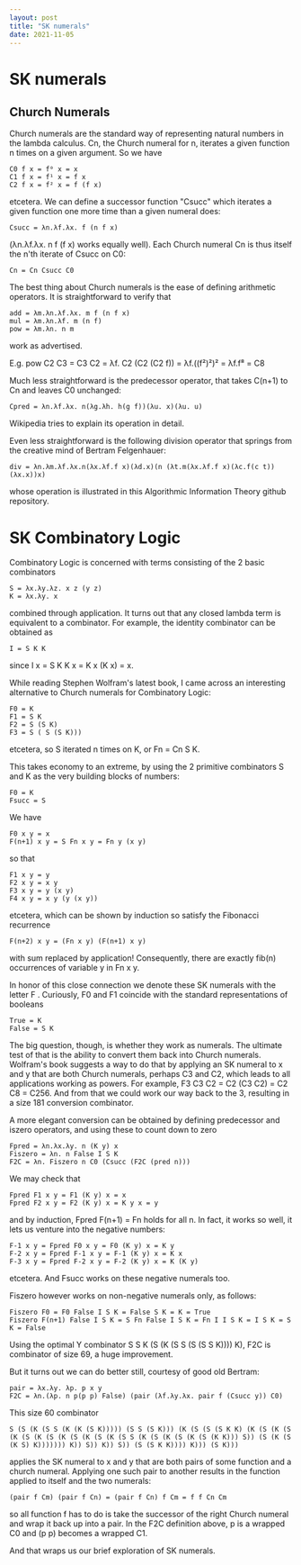 ```yaml
---
layout: post
title: "SK numerals"
date: 2021-11-05
---
```


# SK numerals

## Church Numerals

Church numerals are the standard way of representing natural numbers in the lambda calculus. Cn, the Church numeral for n, iterates a given function n times on a given argument. So we have
```
C0 f x = f⁰ x = x
C1 f x = f¹ x = f x
C2 f x = f² x = f (f x)
```

etcetera. We can define a successor function "Csucc" which iterates a given function one more time than a given numeral does:
```
Csucc = λn.λf.λx. f (n f x)
```
(λn.λf.λx. n f (f x) works equally well). Each Church numeral Cn is thus itself the n'th iterate of Csucc on C0:
```
Cn = Cn Csucc C0
```
The best thing about Church numerals is the ease of defining arithmetic operators. It is straightforward to verify that
```
add = λm.λn.λf.λx. m f (n f x)
mul = λm.λn.λf. m (n f)
pow = λm.λn. n m
```
work as advertised.

E.g. pow C2 C3 = C3 C2 = λf. C2 (C2 (C2 f)) = λf.((f²)²)² = λf.f⁸ = C8

Much less straightforward is the predecessor operator, that takes C(n+1) to Cn and leaves C0 unchanged:
```
Cpred = λn.λf.λx. n(λg.λh. h(g f))(λu. x)(λu. u)
```
Wikipedia tries to explain its operation in detail.

Even less straightforward is the following division operator that springs from the creative mind of Bertram Felgenhauer:
```
div = λn.λm.λf.λx.n(λx.λf.f x)(λd.x)(n (λt.m(λx.λf.f x)(λc.f(c t))(λx.x))x)
```
whose operation is illustrated in this Algorithmic Information Theory github repository.

# SK Combinatory Logic

Combinatory Logic is concerned with terms consisting of the 2 basic combinators
```
S = λx.λy.λz. x z (y z)
K = λx.λy. x
```
combined through application. It turns out that any closed lambda term is equivalent to a combinator. For example, the identity combinator can be obtained as
```
I = S K K
```
since I x = S K K x = K x (K x) = x.

While reading Stephen Wolfram's latest book, I came across an interesting alternative to Church numerals for Combinatory Logic:
```
F0 = K
F1 = S K
F2 = S (S K)
F3 = S ( S (S K)))
```
etcetera, so S iterated n times on K, or Fn = Cn S K.

This takes economy to an extreme, by using the 2 primitive combinators S and K as the very building blocks of numbers:
```
F0 = K
Fsucc = S
```
We have
```
F0 x y = x
F(n+1) x y = S Fn x y = Fn y (x y)
```
so that
```
F1 x y = y
F2 x y = x y
F3 x y = y (x y)
F4 x y = x y (y (x y))
```
etcetera, which can be shown by induction so satisfy the Fibonacci recurrence
```
F(n+2) x y = (Fn x y) (F(n+1) x y)
```
with sum replaced by application! Consequently, there are exactly fib(n) occurrences of variable y in Fn x y.

In honor of this close connection we denote these SK numerals with the letter F . Curiously, F0 and F1 coincide with the standard representations of booleans
```
True = K
False = S K
```
The big question, though, is whether they work as numerals. The ultimate test of that is the ability to convert them back into Church numerals. Wolfram's book suggests a way to do that by applying an SK numeral to x and y that are both Church numerals, perhaps C3 and C2, which leads to all applications working as powers. For example, F3 C3 C2 = C2 (C3 C2) = C2 C8 = C256. And from that we could work our way back to the 3, resulting in a size 181 conversion combinator.

A more elegant conversion can be obtained by defining predecessor and iszero operators, and using these to count down to zero
```
Fpred = λn.λx.λy. n (K y) x
Fiszero = λn. n False I S K
F2C = λn. Fiszero n C0 (Csucc (F2C (pred n)))
```
We may check that
```
Fpred F1 x y = F1 (K y) x = x
Fpred F2 x y = F2 (K y) x = K y x = y
```
and by induction, Fpred F(n+1) = Fn holds for all n. In fact, it works so well, it lets us venture into the negative numbers:
```
F-1 x y = Fpred F0 x y = F0 (K y) x = K y
F-2 x y = Fpred F-1 x y = F-1 (K y) x = K x
F-3 x y = Fpred F-2 x y = F-2 (K y) x = K (K y)
```
etcetera. And Fsucc works on these negative numerals too.

Fiszero however works on non-negative numerals only, as follows:
```
Fiszero F0 = F0 False I S K = False S K = K = True
Fiszero F(n+1) False I S K = S Fn False I S K = Fn I I S K = I S K = S K = False
```
Using the optimal Y combinator S S K (S (K (S S (S (S S K)))) K), F2C is combinator of size 69, a huge improvement.

But it turns out we can do better still, courtesy of good old Bertram:
```
pair = λx.λy. λp. p x y
F2C = λn.(λp. n p(p p) False) (pair (λf.λy.λx. pair f (Csucc y)) C0)
```
This size 60 combinator
```
S (S (K (S S (K (K (S K))))) (S S (S K))) (K (S (S (S K K) (K (S (K (S (K (S (K (S (K (S (K (S (K (S S (K (S (K (S (K (S (K K))) S)) (S (K (S (K S) K))))))) K)) S)) K)) S)) (S (S K K)))) K))) (S K)))
```
applies the SK numeral to x and y that are both pairs of some function and a church numeral. Applying one such pair to another results in the function applied to itself and the two numerals:
```
(pair f Cm) (pair f Cn) = (pair f Cn) f Cm = f f Cn Cm
```
so all function f has to do is take the successor of the right Church numeral and wrap it back up into a pair. In the F2C definition above, p is a wrapped C0 and (p p) becomes a wrapped C1.

And that wraps us our brief exploration of SK numerals.

